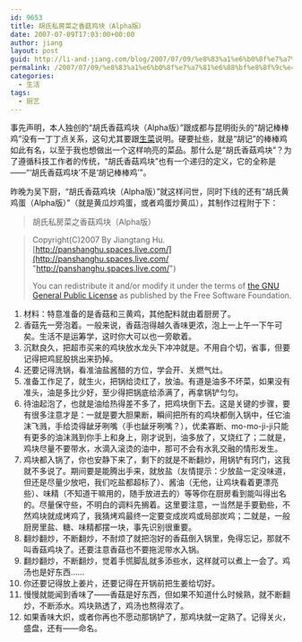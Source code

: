 ```yaml
---
id: 9653
title: 胡氏私房菜之香菇鸡块（Alpha版）
date: 2007-07-09T17:03:00+00:00
author: jiang
layout: post
guid: http://li-and-jiang.com/blog/2007/07/09/%e8%83%a1%e6%b0%8f%e7%a7%81%e6%88%bf%e8%8f%9c%e4%b9%8b%e9%a6%99%e8%8f%87%e9%b8%a1%e5%9d%97%ef%bc%88alpha%e7%89%88%ef%bc%89/
permalink: /2007/07/09/%e8%83%a1%e6%b0%8f%e7%a7%81%e6%88%bf%e8%8f%9c%e4%b9%8b%e9%a6%99%e8%8f%87%e9%b8%a1%e5%9d%97%ef%bc%88alpha%e7%89%88%ef%bc%89/
categories:
  - 生活
tags:
  - 厨艺
---
```

事先声明，本人独创的“胡氏香菇鸡块（Alpha版）”跟成都与昆明街头的“胡记棒棒鸡”没有一丁丁点关系，这句尤其要跟<a href="%E8%83%A1%E6%B0%8F%E9%A6%99%E8%8F%87%E9%B8%A1%E5%9D%97" target="_blank">生菜</a>说明。硬要扯些，就是“胡记”的棒棒鸡如此有名，以至于我也想做出一个这样响亮的菜品。那什么是“胡氏香菇鸡块”？为了遵循科技工作者的传统，“胡氏香菇鸡块”也有一个递归的定义，它的全称是——“‘胡氏香菇鸡块’不是‘胡记棒棒鸡’”。 

昨晚为吴下厨，“胡氏香菇鸡块（Alpha版）”就这样问世，同时下线的还有“胡氏黄鸡蛋（Alpha版）”（就是黄瓜炒鸡蛋，或者鸡蛋炒黄瓜），其制作过程附于下：
  


> 胡氏私房菜之香菇鸡块（Alpha版）

> Copyright(C)2007 By Jiangtang Hu. [http://panshanghu.spaces.live.com/](http://panshanghu.spaces.live.com/ "http://panshanghu.spaces.live.com/") 
> 
> You can redistribute it and/or modify it under the terms of <a href="http://www.gnu.org/copyleft/gpl.html" target="_blank">the GNU General Public License</a> as published by the Free Software Foundation.

  1. 材料：特意准备的是香菇和三黄鸡，其他配料就由着厨房了。 
  2. 香菇先一旁泡着。一般来说，香菇泡得越久香味更浓，泡上一上午一下午可矣。生活不是运筹学，这时你大可以也一旁歇着。 
  3. 沉默良久，把超市买来的鸡块放水龙头下冲冲就是。不用自个切，省事，但要记得把鸡屁股挑出来扔掉。 
  4. 还要记得洗锅，看准油盐酱醋的方位，学会开、关燃气灶。 
  5. 准备工作足了，就生火，把锅给烫红了，放油。有道是油多不坏菜，如果没有准头，油是多比少好，至少得把锅底给添满了，再拿锅铲匀匀。 
  6. 待油起泡了，也就是油给热得差不多了，把鸡块倒下去。这是关键的步骤，要有很多注意才是：一就是要大胆果断，瞬间把所有的鸡块都倒入锅中，任它油沫飞溅，手给烫得龇牙咧嘴（手也龇牙咧嘴？），优柔寡断、mo-mo-ji-ji只能有更多的油沫溅到你手上和身上，刚才说到，油多放了，又烧红了；二就是，鸡块尽量不要带水，水滴入滚烫的油中，那可不会有水乳交融的情形发生。 
  7. 鸡块都入锅了，你也安静下来了，剩下的就是不断翻炒，用锅铲有窍门，这我就不多说了。期间要是能腾出手来，就放盐（友情提示：少放盐一定没味道，但还是尽量少放吧，我们吃盐都超标了）、酱油（无他，让鸡块看着更漂亮些）、味精（不知道干嘛用的，随手放进去的）等等你在厨房看到能叫得出名的。尽量保守些，不明白的调料先搁着。这里要注意，一当然是手要勤些，不然鸡块就成烤鸡了，我猜烤鸡最终一定要变成炭鸡或局部炭鸡；二就是，一般厨房里盐、糖、味精都摆一块，事先识别很重要。 
  8. 翻炒翻炒，不断翻炒，不耐烦了就把泡好的香菇倒入锅里，免得忘记，那就不叫香菇鸡块了。还要注意香菇也不要拖泥带水入锅。 
  9. 翻炒翻炒，不断翻炒，觉着手慌脚乱就多添些水，这样就可以煮上一会了。鸡汤也是好东西…… 
 10. 你还要记得放上姜片，还要记得在开锅前把生姜给切好。 
 11. 慢慢就能闻到香味了——香菇是好东西，但如果不知道什么时候熟，就不断翻炒，不断添水。鸡块熟透了，鸡汤也熬得浓了。 
 12. 如果香味大炽，或者你再也不愿动那锅铲了，那鸡块就一定熟了。记得关火，盛盘，还有——命名。